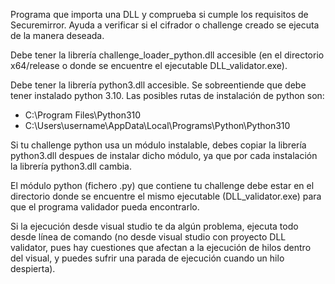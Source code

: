 Programa que importa una DLL y comprueba si cumple los requisitos de Securemirror.
Ayuda a verificar si el cifrador o challenge creado se ejecuta de la manera deseada.

Debe tener la librería challenge_loader_python.dll accesible (en el directorio x64/release o donde se encuentre el ejecutable DLL_validator.exe).

Debe tener la librería python3.dll accesible. Se sobreentiende que debe tener instalado python 3.10. 
Las posibles rutas de instalación de python son:
  - C:\Program Files\Python310
  - C:\Users\username\AppData\Local\Programs\Python\Python310
  
Si tu challenge python usa un módulo instalable, debes copiar la librería python3.dll despues de instalar dicho módulo, ya que por cada instalación la librería python3.dll cambia.

El módulo python (fichero .py) que contiene tu challenge debe estar en el directorio donde se encuentre el mismo ejecutable (DLL_validator.exe) para que el programa validador pueda encontrarlo.

Si la ejecución desde visual studio te da algún problema, ejecuta todo desde línea de comando (no desde visual studio con proyecto DLL validator, pues hay cuestiones que afectan a la ejecución de hilos dentro del visual, y puedes sufrir una parada de ejecución cuando un hilo despierta).
